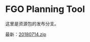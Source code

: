 # FGO Planning Tool

这里是资源包的发布分支。

最新：[20180714.zip](https://github.com/ssttkkl/FGO-Planning-Tool/raw/res-pack/20180714.zip)

